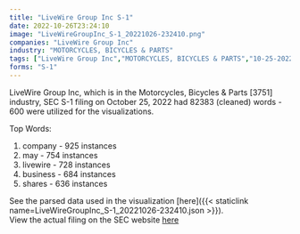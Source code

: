 ```yaml
---
title: "LiveWire Group Inc S-1"
date: 2022-10-26T23:24:10
image: "LiveWireGroupInc_S-1_20221026-232410.png"
companies: "LiveWire Group Inc"
industry: "MOTORCYCLES, BICYCLES & PARTS"
tags: ["LiveWire Group Inc","MOTORCYCLES, BICYCLES & PARTS","10-25-2022","S-1"]
forms: "S-1"
---
```

LiveWire Group Inc, which is in the Motorcycles, Bicycles & Parts [3751] industry, SEC S-1 filing on October 25, 2022 had 82383 (cleaned) words - 600 were utilized for the visualizations.

Top Words:
1. company - 925 instances
2. may - 754 instances
3. livewire - 728 instances
4. business - 684 instances
5. shares - 636 instances


See the parsed data used in the visualization [here]({{< staticlink name=LiveWireGroupInc_S-1_20221026-232410.json >}}).  
View the actual filing on the SEC website [here](https://www.sec.gov/Archives/edgar/data/1898795/0001193125-22-268416.txt)